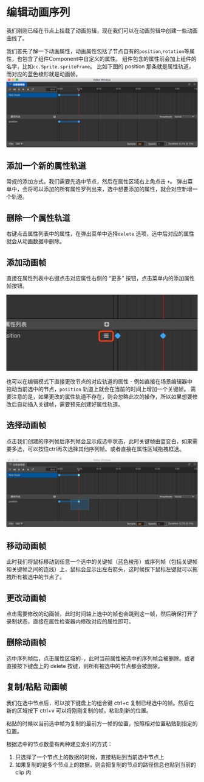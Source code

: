 # 编辑动画序列

我们刚刚已经在节点上挂载了动画剪辑，现在我们可以在动画剪辑中创建一些动画曲线了。

我们首先了解一下动画属性，动画属性包括了节点自有的`position`,`rotation`等属性，也包含了组件Component中自定义的属性。
组件包含的属性前会加上组件的名字，比如`cc.Sprite.spriteFrame`。
比如下图的 position 那条就是属性轨道，而对应的蓝色棱形就是动画帧。
<a href="animation-curve/main.jpg"><img src="animation-curve/main.jpg" alt="main"></a>

## 添加一个新的属性轨道

常规的添加方式，我们需要先选中节点，然后在属性区域右上角点击 `+`。
弹出菜单中，会将可以添加的所有属性罗列出来，选中想要添加的属性，就会对应新增一个轨道。

## 删除一个属性轨道

右键点击属性列表中的属性，在弹出菜单中选择`delete` 选项，选中后对应的属性就会从动画数据中删除。

## 添加动画帧

直接在属性列表中右键点击对应属性右侧的 “更多” 按钮，点击菜单内的添加属性帧按钮。

<a href="animation-curve/add.jpg"><img src="animation-curve/add.jpg" alt="main"></a>

也可以在编辑模式下直接更改节点的对应轨道的属性 - 例如直接在场景编辑器中拖动当前选中的节点，`position` 轨道上就会在当前的时间上增加一个关键帧。
需要注意的是，如果更改的属性轨道不存在，则会忽略此次的操作，所以如果想要修改后自动插入关键帧，需要预先创建好属性轨道。

## 选择动画帧

点击我们创建的序列帧后序列帧会显示成选中状态，此时关键帧由蓝变白，如果需要多选，可以按住ctrl再次选择其他序列帧。或者直接在属性区域拖拽框选。

<a href="animation-curve/selected.jpg"><img src="animation-curve/selected.jpg" alt="main"></a>

## 移动动画帧

此时我们将鼠标移动到任意一个选中的关键帧（蓝色棱形）或序列帧（包括关键帧和关键帧之间的连线）上，鼠标会显示出左右箭头，这时候按下鼠标左键就可以拖拽所有被选中的节点了。

## 更改动画帧

点击需要修改的动画帧，此时时间轴上选中的帧也会跳到这一帧，然后确保打开了录制状态，直接在属性检查器内修改对应的属性即可。

## 删除动画帧

选中序列帧后，点击属性区域的`-`，此时当前属性被选中的序列帧会被删除。或者直接按下键盘上的 delete 按键，则所有被选中的节点都会被删除。

## 复制/粘贴 动画帧

我们在选中节点后，可以按下键盘上的组合键 ctrl+c 复制已经选中的帧。然后在新的区域按下 ctrl+v 可以将刚刚复制的帧，粘贴到新的位置。

粘贴的时候以当前选中帧为复制的最前方一帧的位置，按照相对位置粘贴到指定的位置。

根据选中的节点数量有两种建立索引的方式：

1. 只选择了一个节点上的数据的时候，直接粘贴到当前选中节点上
2. 如果复制的是多个节点上的数据，则会把复制的节点的路径信息也贴到当前的 clip 内